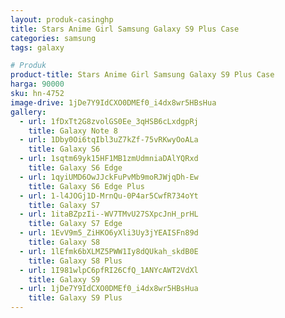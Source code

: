 ```yaml
---
layout: produk-casinghp
title: Stars Anime Girl Samsung Galaxy S9 Plus Case
categories: samsung
tags: galaxy

# Produk
product-title: Stars Anime Girl Samsung Galaxy S9 Plus Case
harga: 90000
sku: hn-4752
image-drive: 1jDe7Y9IdCXO0DMEf0_i4dx8wr5HBsHua
gallery:
  - url: 1fDxTt2G8zvolGS0Ee_3qHSB6cLxdgpRj
    title: Galaxy Note 8
  - url: 1Dby0Oi6tqIbl3uZ7kZf-75vRKwyOoALa
    title: Galaxy S6
  - url: 1sqtm69yk15HF1MB1zmUdmniaDAlYQRxd
    title: Galaxy S6 Edge
  - url: 1qyiUMD6OwJJckFuPvMb9moRJWjqDh-Ew
    title: Galaxy S6 Edge Plus
  - url: 1-l4JOGj1D-MrnQu-0P4ar5CwfR734oYt
    title: Galaxy S7
  - url: 1itaBZpzIi--WV7TMvU27SXpcJnH_prHL
    title: Galaxy S7 Edge
  - url: 1EvV9m5_ZiHKO6yXli3Uy3jYEAISFn89d
    title: Galaxy S8
  - url: 1lEfmk6bXLMZ5PWW1Iy8dQUkah_skdB0E
    title: Galaxy S8 Plus
  - url: 1I981wlpC6pfRI26CfQ_1ANYcAWT2VdXl
    title: Galaxy S9
  - url: 1jDe7Y9IdCXO0DMEf0_i4dx8wr5HBsHua
    title: Galaxy S9 Plus
---
```

